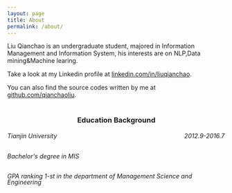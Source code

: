 ```yaml
---
layout: page
title: About
permalink: /about/
---
```


Liu Qianchao is an undergraduate student, majored in Information Management and Information System, his interests are on NLP,Data mining&Machine learing.

Take a look at my Linkedin profile at [linkedin.com/in/liuqianchao](http://www.linkedin.com/in/liuqianchao).

You can also find the source codes written by me at [github.com/qianchaoliu](https://github.com/qianchaoliu).
<br>
<br>
<center><h3> <bold>Education Background</bold></h3></center>
<font style="line-height:100%;"><h6><bold>Tianjin University　　　　　　　　　　　　　　　　　　　　　2012.9-2016.7</bold></h6>
<h6>Bachelor's degree in MIS</h6>
<h6>GPA ranking 1-st in the department of Management Science and Engineering</h6></font>